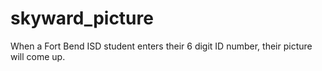 # skyward_picture
When a Fort Bend ISD student enters their 6 digit ID number, their picture will come up.
